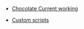 - [Chocolate Current working](https://learnk8s.io/installing-docker-kubernetes-windows#installing-kubernetes-on-windows-10-with-minikube)

- [Custom scripts](https://danieliser.com/setup-minikube-on-wsl2-for-windows-10/)